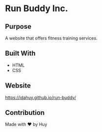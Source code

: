 # Run Buddy Inc.

## Purpose
A website that offers fitness training services.

## Built With
* HTML
* CSS

## Website
https://idahuy.github.io/run-buddy/

## Contribution
Made with ❤️ by Huy